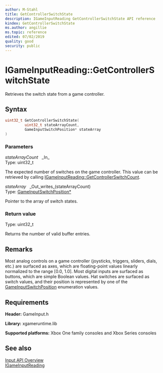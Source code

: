 ```yaml
---
author: M-Stahl
title: GetControllerSwitchState
description: IGameInputReading GetControllerSwitchState API reference
kindex: GetControllerSwitchState
ms.author: angillie
ms.topic: reference
edited: 07/02/2019
quality: good
security: public
---
```


# IGameInputReading::GetControllerSwitchState  

Retrieves the switch state from a game controller.  

## Syntax  
  
```cpp
uint32_t GetControllerSwitchState(  
         uint32_t stateArrayCount,  
         GameInputSwitchPosition* stateArray  
)  
```  
  
### Parameters  
  
*stateArrayCount* &nbsp;&nbsp;\_In\_  
Type: uint32_t  

  
The expected number of switches on the game controller.
This value can be retrieved by calling [IGameInputReading::GetControllerSwitchCount](igameinputreading_getcontrollerswitchcount.md).  


*stateArray* &nbsp;&nbsp;\_Out\_writes\_(stateArrayCount)  
Type: [GameInputSwitchPosition*](../../../enums/gameinputswitchposition.md)  

  
Pointer to the array of switch states.  


  
### Return value  
Type: uint32_t

Returns the number of valid buffer entries.  
  
## Remarks  
  
Most analog controls on a game controller (joysticks, triggers, sliders, dials, etc.) are surfaced as axes, which are floating-point values linearly normalized to the range [0.0, 1.0]. Most digital inputs are surfaced as buttons, which are simple Boolean values. Hat switches are surfaced as switch values, and their position is represented by one of the [GameInputSwitchPosition](../../../enums/gameinputswitchposition.md) enumeration values.  
  
## Requirements  
  
**Header:** GameInput.h
  
**Library:** xgameruntime.lib
  
**Supported platforms:** Xbox One family consoles and Xbox Series consoles  
  
## See also  

[Input API Overview](../../../../../../input/overviews/input-overview.md)  
[IGameInputReading](../igameinputreading.md)  
  
  